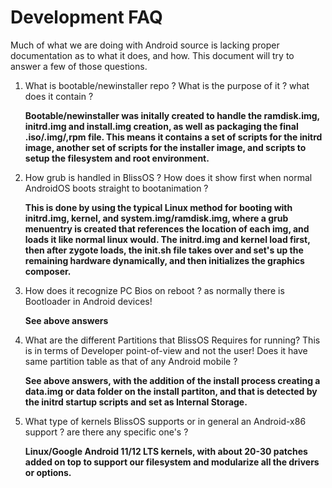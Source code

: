# Development FAQ

Much of what we are doing with Android source is lacking proper documentation as to what it does, and how. This document will try to answer a few of those questions. 

1. What is bootable/newinstaller repo ? What is the purpose of it ? what does it contain ?

   **Bootable/newinstaller was initally created to handle the ramdisk.img, initrd.img and install.img creation, as well as packaging the final .iso/.img/,rpm file.  This means it contains a set of scripts for the initrd image, another set of scripts for the installer image, and scripts to setup the filesystem and root environment.**  

2. How grub is handled in BlissOS ? How does it show first when normal AndroidOS boots straight to bootanimation ?

   **This is done by using the typical Linux method for booting with initrd.img, kernel, and system.img/ramdisk.img, where a grub menuentry is created that references the location of each img, and loads it like normal linux would. The initrd.img and kernel load first, then after zygote loads, the init.sh file takes over and set's up the remaining hardware dynamically, and then initializes the graphics composer.**  

3. How does it recognize PC Bios on reboot ? as normally there is Bootloader in Android devices!

   **See above answers**  

4. What are the different Partitions that BlissOS Requires for running? This is in terms of Developer point-of-view and not the user!  Does it have same partition table as that of any Android mobile ?

   **See above answers, with the addition of the install process creating a data.img or data folder on the install partiton, and that is detected by the initrd startup scripts and set as Internal Storage.**  

5. What type of kernels BlissOS supports or in general an Android-x86 support ? are there any specific one's ?

   **Linux/Google Android 11/12 LTS kernels, with about 20-30 patches added on top to support our filesystem and modularize all the drivers or options.**

